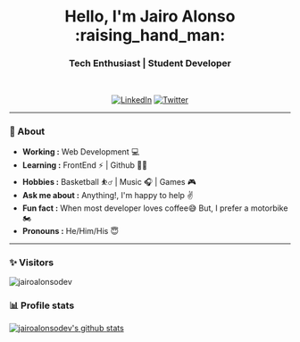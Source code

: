 <h1 align="center"> Hello, I'm Jairo Alonso :raising_hand_man: </h1>

<h3 align="center">  Tech Enthusiast | Student Developer </h3> <br>

<p align="center"> 
<a href="https://www.linkedin.com/in/jairoalonsodev/"><img alt="LinkedIn" src="https://img.shields.io/badge/-Jairo-Alonso-blue?style=flat-square&logo=Linkedin&logoColor=white&link=https://www.linkedin.com/in/jairoalonsodev/"></a>
<a href="https://twitter.com/jairoalonsodev"><img alt="Twitter" src="https://img.shields.io/badge/-jairoalonsodev-1ca0f1?style=flat-square&logo=twitter&logoColor=white&link=https://twitter.com/jairoalonsodev"></a>
</p>

---------------------------------------------------------------------------------------------------------------------------------------------------------------------------------
### 🤔 About
-  **Working :**  Web Development :computer:
-  **Learning :** FrontEnd :zap: | Github :man_student:	
-  **Hobbies :** Basketball :basketball_man: | Music :headphones: | Games :video_game:
-  **Ask me about :** Anything!, I'm happy to help :v:
-  **Fun fact :** When most developer loves coffee:sweat_smile: But, I prefer a motorbike :motorcycle: 
-  **Pronouns :** He/Him/His :innocent:

---------------------------------------------------------------------------------------------------------------------------------------------------------------------------------
### ✨ Visitors 

<p align="left"> <img src="https://komarev.com/ghpvc/?username=jairoalonsodev" alt="jairoalonsodev" /> </p>

### 📊 Profile stats

[![jairoalonsodev's github stats](https://github-readme-stats.vercel.app/api?username=jairoalonsodev&show_icons=true&title_color=fff&icon_color=79ff97&text_color=9f9f9f&bg_color=151515)](https://github.com/jairoalonsodev/github-readme-stats)
